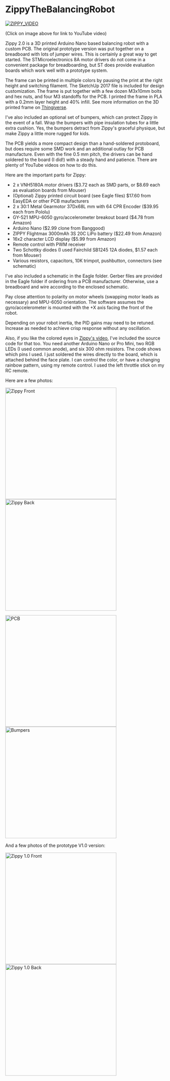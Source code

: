 # ZippyTheBalancingRobot

[![ZIPPY_VIDEO](https://img.youtube.com/vi/0io5SwitLzY/0.jpg)](https://www.youtube.com/watch?v=0io5SwitLzY) 

(Click on image above for link to YouTube video)

Zippy 2.0 is a 3D printed Arduino Nano based balancing robot with a custom PCB.  The original prototype version was put together on a breadboard with lots of jumper wires.  This is certainly a great way to get started.  The STMicroelectronics 8A motor drivers do not come in a convenient package for breadboarding, but ST does provide evaluation boards which work well with a prototype system.

The frame can be printed in multiple colors by pausing the print at the right height and switching filament.  The SketchUp 2017 file is included for design customization.  The frame is put together with a few dozen M3x10mm bolts and hex nuts, and four M3 standoffs for the PCB.  I printed the frame in PLA with a 0.2mm layer height and 40% infill.  See more information on the 3D printed frame on [Thingiverse](http://www.thingiverse.com/thing:2291516). 

I've also included an optional set of bumpers, which can protect Zippy in the event of a fall. Wrap the bumpers with pipe insulation tubes for a little extra cushion. Yes, the bumpers detract from Zippy's graceful physique, but make Zippy a little more rugged for kids.

The PCB yields a more compact design than a hand-soldered protoboard, but does require some SMD work and an additional outlay for PCB manufacture.  Even with the fine 0.5 mm pitch, the drivers can be hand soldered to the board (I did!) with a steady hand and patience.  There are plenty of YouTube videos on how to do this.

Here are the important parts for Zippy:
* 2 x VNH5180A motor drivers ($3.72 each as SMD parts, or $8.69 each as evaluation boards from Mouser)
* (Optional) Zippy printed circuit board (see Eagle files) $17.60 from EasyEDA or other PCB maufacturers
* 2 x 30:1 Metal Gearmotor 37Dx68L mm with 64 CPR Encoder ($39.95 each from Pololu)
* GY-521 MPU-6050 gyro/accelerometer breakout board ($4.78 from Amazon)
* Arduino Nano ($2.99 clone from Banggood)
* ZIPPY Flightmax 3000mAh 3S 20C LiPo battery ($22.49 from Amazon)
* 16x2 character LCD display ($5.99 from Amazon)
* Remote control with PWM receiver
* Two Schottky diodes (I used Fairchild SB1245 12A diodes, $1.57 each from Mouser)
* Various resistors, capacitors, 10K trimpot, pushbutton, connectors (see schematic)

I've also included a schematic in the Eagle folder.  Gerber files are provided in the Eagle folder if ordering from a PCB manufacturer.  Otherwise, use a breadboard and wire according to the enclosed schematic.

Pay close attention to polarity on motor wheels (swapping motor leads as necessary) and MPU-6050 orientation.  The software assumes the gyro/accelerometer is mounted with the +X axis facing the front of the robot.  

Depending on your robot inertia, the PID gains may need to be retuned.  Increase as needed to achieve crisp response without any oscillation.  

Also, if you like the colored eyes in [Zippy's video](https://www.youtube.com/watch?v=0io5SwitLzY), I've included the source code for that too.  You need another Arduino Nano or Pro Mini, two RGB LEDs (I used common anode), and six 300 ohm resistors.  The code shows which pins I used.  I just soldered the wires directly to the board, which is attached behind the face plate.  I can control the color, or have a changing rainbow pattern, using my remote control.  I used the left throttle stick on my RC remote.

Here are a few photos:

<img src="/images/20170430-0002.jpg" alt="Zippy Front" width="350"> <img src="/images/20170430-0001.jpg" alt="Zippy Back" width="350"> 

<img src="/images/IMG_1352.jpg" alt="PCB" width="350"> <img src="/images/IMG_1372.JPG" alt="Bumpers" width="350">

And a few photos of the prototype V1.0 version:

<img src="/images/IMG_1361.JPG" alt="Zippy 1.0 Front" width="350"> <img src="/images/IMG_1362.JPG" alt="Zippy 1.0 Back" width="350">




